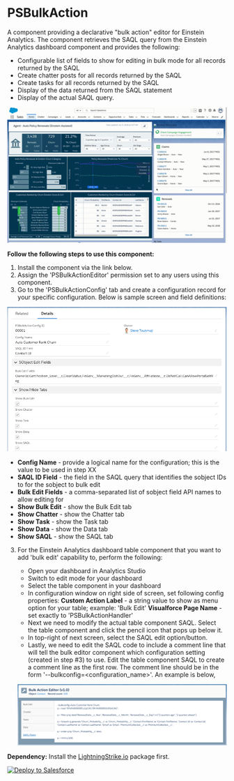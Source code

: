 # PSBulkAction
A component providing a declarative "bulk action" editor for Einstein Analytics. The component retrieves the SAQL query from the Einstein Analytics dashboard component and provides the following:
* Configurable list of fields to show for editing in bulk mode for all records returned by the SAQL
* Create chatter posts for all records returned by the SAQL
* Create tasks for all records returned by the SAQL
* Display of the data returned from the SAQL statement
* Display of the actual SAQL query.

![alt text](https://github.com/thedges/PSBulkAction/blob/master/PSBulkAction.gif "Demo Image")

<b>Follow the following steps to use this component:</b>
1. Install the component via the link below. 
2. Assign the 'PSBulkActionEditor' permission set to any users using this component.
3. Go to the 'PSBulkActionConfig' tab and create a configuration record for your specific configuration. Below is sample screen and field definitions:

  ![alt text](https://github.com/thedges/PSBulkAction/blob/master/PSBulkAction-Record.png "Record")

   * <b>Config Name</b> - provide a logical name for the configuration; this is the value to be used in step XX
   * <b>SAQL ID Field</b> - the field in the SAQL query that identifies the sobject IDs to for the sobject to bulk edit
   * <b>Bulk Edit Fields</b> - a comma-separated list of sobject field API names to allow editing for
   * <b>Show Bulk Edit</b> - show the Bulk Edit tab
   * <b>Show Chatter</b> - show the Chatter tab
   * <b>Show Task</b> - show the Task tab
   * <b>Show Data</b> - show the Data tab
   * <b>Show SAQL</b> - show the SAQL tab
   
3. For the Einstein Analytics dashboard table component that you want to add 'bulk edit' capability to, perform the following:
   - Open your dashboard in Analytics Studio
   - Switch to edit mode for your dashboard
   - Select the table component in your dashboard
   - In configuration window on right side of screen, set following config properties:
     <b>Custom Action Label</b> - a string value to show as menu option for your table; example: 'Bulk Edit'
     <b>Visualforce Page Name</b> - set exactly to 'PSBulkActionHandler'
   - Next we need to modify the actual table component SAQL. Select the table component and click the pencil icon that pops up below it.
   - In top-right of next screen, select the SAQL edit option/button.
   - Lastly, we need to edit the SAQL code to include a comment line that will tell the bulk editor component which configuration setting (created in step #3) to use.  Edit the table component SAQL to create a comment line as the first row. The comment line should be in the form 
   '--bulkconfig=<configuration_name>'. An example is below,
   
   ![alt text](https://github.com/thedges/PSBulkAction/blob/master/PSBulkAction-SAQL.png "SAQL")
   
     

<b>Dependency:</b> Install the [LightningStrike.io](https://github.com/thedges/Lightning-Strike) package first.

<a href="https://githubsfdeploy.herokuapp.com">
  <img alt="Deploy to Salesforce"
       src="https://raw.githubusercontent.com/afawcett/githubsfdeploy/master/deploy.png">
</a>

